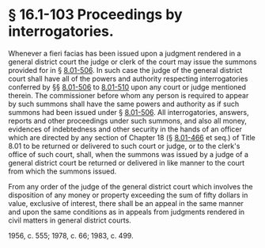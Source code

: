 # § 16.1-103 Proceedings by interrogatories.

<p>Whenever a fieri facias has been issued upon a judgment rendered in a general district court the judge or clerk of the court may issue the summons provided for in § <a href='http://law.lis.virginia.gov/vacode/8.01-506/'>8.01-506</a>. In such case the judge of the general district court shall have all of the powers and authority respecting interrogatories conferred by §§ <a href='http://law.lis.virginia.gov/vacode/8.01-506/'>8.01-506</a> to <a href='http://law.lis.virginia.gov/vacode/8.01-510/'>8.01-510</a> upon any court or judge mentioned therein. The commissioner before whom any person is required to appear by such summons shall have the same powers and authority as if such summons had been issued under § <a href='http://law.lis.virginia.gov/vacode/8.01-506/'>8.01-506</a>. All interrogatories, answers, reports and other proceedings under such summons, and also all money, evidences of indebtedness and other security in the hands of an officer which are directed by any section of Chapter 18 (§ <a href='http://law.lis.virginia.gov/vacode/8.01-466/'>8.01-466</a> et seq.) of Title 8.01 to be returned or delivered to such court or judge, or to the clerk's office of such court, shall, when the summons was issued by a judge of a general district court be returned or delivered in like manner to the court from which the summons issued.</p><p>From any order of the judge of the general district court which involves the disposition of any money or property exceeding the sum of fifty dollars in value, exclusive of interest, there shall be an appeal in the same manner and upon the same conditions as in appeals from judgments rendered in civil matters in general district courts.</p><p>1956, c. 555; 1978, c. 66; 1983, c. 499.</p>